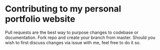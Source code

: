 # Contributing to my personal portfolio website
Pull requests are the best way to purpose changes to codebase or documentation. Fork repo and create your branch from master. Should you wish to first discuss changes via issue with me, feel free to do it so.
